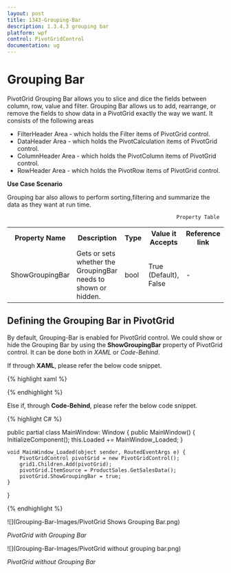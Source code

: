 ```yaml
---
layout: post
title: 1343-Grouping-Bar
description: 1.3.4.3 grouping bar
platform: wpf
control: PivotGridControl
documentation: ug
---
```


# Grouping Bar

PivotGrid Grouping Bar allows you to slice and dice the fields between column, row, value and filter. Grouping Bar allows us to add, rearrange, or remove the fields to show data in a PivotGrid exactly the way we want. It consists of the following areas

* FilterHeader Area - which holds the Filter items of PivotGrid control.
* DataHeader Area - which holds the PivotCalculation items of PivotGrid control.
* ColumnHeader Area - which holds the PivotColumn items of PivotGrid control.
* RowHeader Area - which holds the PivotRow items of PivotGrid control.

**Use Case Scenario**

Grouping bar also allows to perform sorting,filtering and summarize the data as they want at run time.

                                                           Property Table

<table>
<tr>
<th>
Property Name</th><th>
Description</th><th>
Type</th><th>
Value it Accepts</th><th>
Reference link</th></tr>
<tr>
<td>
ShowGroupingBar</td><td>
Gets or sets whether the GroupingBar needs to shown or hidden.</td><td>
bool</td><td>
True (Default),
False</td><td>
-</td></tr>
</table> 

## Defining the Grouping Bar in PivotGrid

By default, Grouping-Bar is enabled for PivotGrid control. We could show or hide the Grouping Bar by using the **ShowGroupingBar** property of PivotGrid control. It can be done both in *XAML* or *Code-Behind*.

If through **XAML**, please refer the below code snippet.

{% highlight xaml %}

<Window xmlns="http://schemas.microsoft.com/winfx/2006/xaml/presentation" xmlns:x="http://schemas.microsoft.com/winfx/2006/xaml" syncfusion:SkinStorage.VisualStyle="Metro" xmlns:syncfusion="http://schemas.syncfusion.com/wpf" x:Class="WpfApplication1.MainWindow" Title="MainWindow" Height="350" Width="525" xmlns:local="clr-namespace:WpfApplication1">
    <Window.Resources>
        <ResourceDictionary>
            <ObjectDataProvider x:Key="data" ObjectType="{x:Type local:ProductSales}" MethodName="GetSalesData" />
        </ResourceDictionary>
    </Window.Resources>
    <Grid Name="grid1">
        <syncfusion:PivotGridControl HorizontalAlignment="Left" Name="pivotGrid" VerticalAlignment="Top" ShowGroupingBar="True" ItemSource="{Binding   Source={StaticResource data}}">
        </syncfusion:PivotGridControl>
    </Grid>
</Window>

{% endhighlight %}

Else if, through **Code-Behind**, please refer the below code snippet.

{% highlight C# %}

public partial class MainWindow: Window {
    public MainWindow() {
        InitializeComponent();
        this.Loaded += MainWindow_Loaded;
    }

    void MainWindow_Loaded(object sender, RoutedEventArgs e) {
        PivotGridControl pivotGrid = new PivotGridControl();
        grid1.Children.Add(pivotGrid);
        pivotGrid.ItemSource = ProductSales.GetSalesData();
        pivotGrid.ShowGroupingBar = true;
    }
} 

{% endhighlight %}

![](Grouping-Bar-Images/PivotGrid Shows Grouping Bar.png)

_PivotGrid with Grouping Bar_

![](Grouping-Bar-Images/PivotGrid without grouping bar.png)

_PivotGrid without Grouping Bar_

